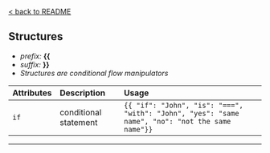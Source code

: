 [< back to README](https://github.com/keybraker/portal-discord-bot#regex-interpreter)

## Structures

* _prefix:_ __{{__
* _suffix:_ __}}__
* _Structures are conditional flow manipulators_

| Attributes | Description | Usage |
| :--------- | :--------- | :--------- |
`if` | conditional statement  | `{{ "if": "John", "is": "===", "with": "John", "yes": "same name", "no": "not the same name"}}`
***